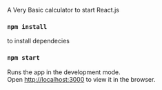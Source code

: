 A Very Basic calculator to start React.js

### `npm install`
to install dependecies

### `npm start`

Runs the app in the development mode.<br />
Open [http://localhost:3000](http://localhost:3000) to view it in the browser.
